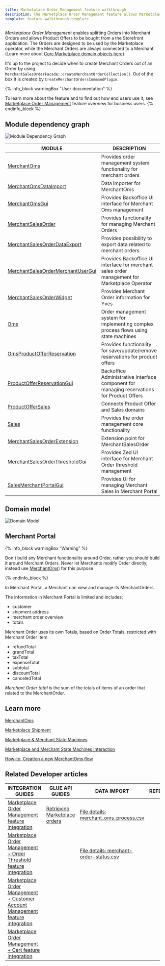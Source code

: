 ```yaml
---
title: Marketplace Order Management feature walkthrough
description: The Marketplace Order Management feature allows Marketplace customers to place orders
template: feature-walkthrough-template
---
```



*Marketplace Order Management* enables splitting Orders into Merchant Orders and allows Product Offers to be bought from a the Storefront application.
The Orders are designed to be used by the Marketplace operator, while the Merchant Orders are always connected to a Merchant (Learn more about [Core Marketplace domain objects here](/docs/marketplace/dev/architecture-overview/marketplace-domain-model.html)).

It's up to the project to decide when to create Merchant Orders out of an Order by using `MerchantSalesOrderFacade::createMerchantOrderCollection()`. Out of the box it is created by `CreateMerchantOrdersCommandPlugin`.



{% info_block warningBox "User documentation" %}


To learn more about the feature and to find out how end users use it, see [Marketplace Order Management](/docs/marketplace/user/features/{{page.version}}/marketplace-order-management-feature-overview/marketplace-order-management-feature-overview.html) feature overview for business users.
{% endinfo_block %}

## Module dependency graph

![Module Dependency Graph](https://confluence-connect.gliffy.net/embed/image/901b201a-030b-4824-a136-ef06d258a41b.png?utm_medium=live&utm_source=confluence)
<div class="width-100">

| MODULE     | DESCRIPTION                |
|------------|----------------------------|
| [MerchantOms](https://github.com/spryker/merchant-oms) | Provides order management system functionality for merchant orders |
| [MerchantOmsDataImport](https://github.com/spryker/merchant-oms-data-import) | Data importer for MerchantOms |
| [MerchantOmsGui](https://github.com/spryker/merchant-oms-gui) | Provides Backoffice UI interface for Merchant Oms management |
| [MerchantSalesOrder](https://github.com/spryker/merchant-sales-order)  | Provides functionality for managing Merchant Orders |
| [MerchantSalesOrderDataExport](https://github.com/spryker/merchant-sales-order-data-export) | Provides possibility to export data related to merchant orders |
| [MerchantSalesOrderMerchantUserGui](https://github.com/spryker/merchant-sales-order-merchant-user-gui) | Provides Backoffice UI interface for merchant sales order management for Marketplace Operator |
| [MerchantSalesOrderWidget](https://github.com/spryker-shop/merchant-sales-order-widget) | Provides Merchant Order information for Yves |
| [Oms](https://github.com/spryker/oms) | Order management system for implementing complex process flows using state machines |
| [OmsProductOfferReservation](https://github.com/spryker/oms-product-offet-reservation) | Provides functionality for save/update/remove reservations for product offers |
| [ProductOfferReservationGui](https://github.com/spryker/product-offer-reservation-gui) | Backoffice Administrative Interface component for managing reservations for Product Offers |
| [ProductOfferSales](https://github.com/spryker/product-offer-sales) | Connects Product Offer and Sales domains |
| [Sales](https://github.com/spryker/sales) | Provides the order management core functionality |
| [MerchantSalesOrderExtension](https://github.com/spryker/merchant-sales-order-extension) | Extension point for MerchantSalesOrder |
| [MerchantSalesOrderThresholdGui](https://github.com/spryker/merchant-sales-order-threshold-gui) | Provides Zed UI interface for Merchant Order threshold management |
| [SalesMerchantPortalGui](https://github.com/spryker/sales-merchant-portal-gui) | Provides UI for managing Merchant Sales in Merchant Portal |
</div>

## Domain model

![Domain Model](https://confluence-connect.gliffy.net/embed/image/041ca5e4-7738-47ac-a01b-4ed91a57662d.png?utm_medium=live&utm_source=confluence)


## Merchant Portal
{% info_block warningBox “Warning” %}

Don't build any Merchant functionality around Order, rather you should build it around Merchant Orders.
Never let Merchants modify Order directly, instead use [MerchantOms](/docs/marketplace/dev/feature-walkthroughs/{{page.version}}/marketplace-order-management-feature-walkthrough/merchant-oms.html)) for this purpose 
 
{% endinfo_block %}
 
In Merchant Portal, a Merchant can view and manage its MerchantOrders.

The information in Merchant Portal is limited and includes:
- customer
- shipment address
- merchant order overview
- totals

Merchant Order uses its own Totals, based on Order Totals, restricted with Merchant Order Item:
- refundTotal
- grandTotal
- taxTotal
- expenseTotal
- subtotal
- discountTotal
- canceledTotal

*Merchant Order total* is the sum of the totals of items of an order that related to the MerchantOrder. 




## Learn more

[MerchantOms](/docs/marketplace/dev/feature-walkthroughs/{{page.version}}/marketplace-order-management-feature-walkthrough/merchant-oms.html)

[Marketplace Shipment](/docs/marketplace/dev/feature-walkthroughs/{{page.version}}/marketplace-shipment-feature-walkthrough.html)

[Marketplace & Merchant State Machines](https://spryker.atlassian.net/wiki/spaces/DOCS/pages/1296599943/Reviewed+Marketplace+Merchant+State+Machines)

[Marketplace and Merchant State Machines Interaction](https://spryker.atlassian.net/wiki/spaces/DOCS/pages/1247904276/PUBLISHED+Marketplace+and+Merchant+State+Machines+Interaction)

[How-to: Creation a new MerchantOms flow](/docs/marketplace/dev/howtos/how-to-create-a-new-merchant-oms-flow.html)

## Related Developer articles
<!-- Usually filled by a technical writer. You can omit this part -->

|INTEGRATION GUIDES  |GLUE API GUIDES  |DATA IMPORT  | REFERENCES  |
|---------|---------|---------|--------|
| [Marketplace Order Management feature integration](/docs/marketplace/dev/feature-integration-guides/{{page.version}}/marketplace-order-management-feature-integration.html)    | [Retrieving Marketplace orders](/docs/marketplace/dev/glue-api-guides/{{page.version}}/retrieving-marketplace-orders.html)        | [File details: merchant_oms_process.csv](/docs/marketplace/dev/data-import/{{page.version}}/file-details-merchant-oms-process.csv.html)        |
| [Marketplace Order Management + Order Threshold feature integration](/docs/marketplace/dev/feature-integration-guides/{{page.version}}/marketplace-order-management-order-threshold-feature-integration.html)    |         | [File details: merchant-order-status.csv](/docs/marketplace/dev/data-import/{{page.version}}/file-details-merchant-order-status.csv.html)        |
| [Marketplace Order Management + Customer Account Management feature integration](/docs/marketplace/dev/feature-integration-guides/{{page.version}}/marketplace-order-management-customer-account-management-feature-integration.html)    |         |         |
| [Marketplace Order Management + Cart feature integration](/docs/marketplace/dev/feature-integration-guides/{{page.version}}/marketplace-order-management-cart-feature-integration.html)     |         |         |

